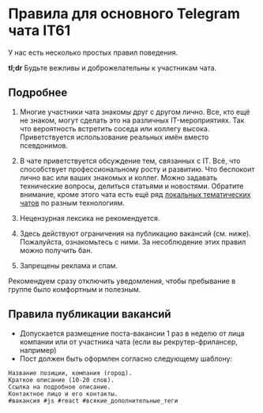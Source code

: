 
# Правила для основного Telegram чата IT61

У нас есть несколько простых правил поведения.

**tl;dr** Будьте вежливы и доброжелательны к участникам чата.

## Подробнее

1. Многие участники чата знакомы друг с другом лично. Все, кто ещё не знаком, могут сделать это на различных IT-мероприятиях. Так что вероятность встретить соседа или коллегу высока. Приветствуется использование реальных имён вместо псевдонимов.

2. В чате приветствуется обсуждение тем, связанных с IT. Всё, что способствует профессиональному росту и развитию. Что беспокоит лично вас или ваших знакомых и коллег. Можно задавать технические вопросы, делиться статьями и новостями. Обратите внимание, кроме этого чата есть ещё ряд [локальных тематических чатов](./README.md) по разным технологиям.

3. Нецензурная лексика не рекомендуется.

4. Здесь действуют ограничения на публикацию вакансий (см. ниже). Пожалуйста, ознакомьтесь с ними. За несоблюдение этих правил можно получить бан.

5. Запрещены реклама и спам.

Рекомендуем сразу отключить уведомления, чтобы пребывание в группе было комфортным и полезным.

## Правила публикации вакансий

- Допускается размещение поста-вакансии 1 раз в неделю от лица компании или от участника чата (если вы рекрутер-фрилансер, например)
- Пост должен быть оформлен согласно следующему шаблону:

```
Название позиции, компания (город).
Краткое описание (10-20 слов).
Ссылка на подробное описание.
Контактное лицо и его контакты.
#вакансия #js #react #всякие_дополнительные_теги
```
